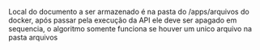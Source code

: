 Local do documento a ser armazenado é na pasta do /apps/arquivos do docker, após passar pela execução da API ele deve ser apagado em sequencia, o algoritmo somente funciona se houver um unico arquivo na pasta arquivos
